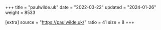 +++
title = "paulwilde.uk"
date = "2022-03-22"
updated = "2024-01-26"
weight = 8533

[extra]
source = "https://paulwilde.uk/"
ratio = 41
size = 8
+++
